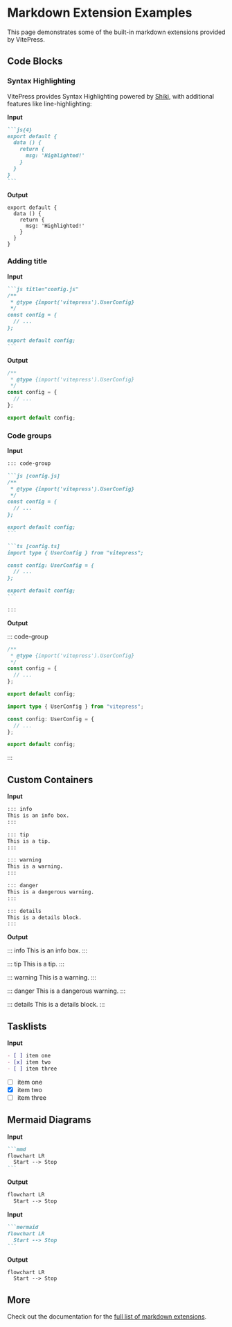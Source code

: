 # Markdown Extension Examples

This page demonstrates some of the built-in markdown extensions provided by VitePress.

## Code Blocks

### Syntax Highlighting

VitePress provides Syntax Highlighting powered by [Shiki](https://github.com/shikijs/shiki), with additional features like line-highlighting:

**Input**

````markdown
```js{4}
export default {
  data () {
    return {
      msg: 'Highlighted!'
    }
  }
}
```
````

**Output**

```js{4}
export default {
  data () {
    return {
      msg: 'Highlighted!'
    }
  }
}
```

### Adding title

**Input**

````markdown
```js title="config.js"
/**
 * @type {import('vitepress').UserConfig}
 */
const config = {
  // ...
};

export default config;
```
````

**Output**

```js title="config.js"
/**
 * @type {import('vitepress').UserConfig}
 */
const config = {
  // ...
};

export default config;
```

### Code groups

**Input**

````markdown
::: code-group

```js [config.js]
/**
 * @type {import('vitepress').UserConfig}
 */
const config = {
  // ...
};

export default config;
```

```ts [config.ts]
import type { UserConfig } from "vitepress";

const config: UserConfig = {
  // ...
};

export default config;
```

:::
````

**Output**

::: code-group

```js [config.js]
/**
 * @type {import('vitepress').UserConfig}
 */
const config = {
  // ...
};

export default config;
```

```ts [config.ts]
import type { UserConfig } from "vitepress";

const config: UserConfig = {
  // ...
};

export default config;
```

:::

## Custom Containers

**Input**

```markdown
::: info
This is an info box.
:::

::: tip
This is a tip.
:::

::: warning
This is a warning.
:::

::: danger
This is a dangerous warning.
:::

::: details
This is a details block.
:::
```

**Output**

::: info
This is an info box.
:::

::: tip
This is a tip.
:::

::: warning
This is a warning.
:::

::: danger
This is a dangerous warning.
:::

::: details
This is a details block.
:::

## Tasklists

**Input**

```markdown
- [ ] item one
- [x] item two
- [ ] item three
```

- [ ] item one
- [x] item two
- [ ] item three

## Mermaid Diagrams

**Input**

````markdown
```mmd
flowchart LR
  Start --> Stop
```
````

**Output**

```mmd
flowchart LR
  Start --> Stop
```

**Input**

````markdown
```mermaid
flowchart LR
  Start --> Stop
```
````

**Output**

```mermaid
flowchart LR
  Start --> Stop
```

## More

Check out the documentation for the [full list of markdown extensions](https://vitepress.dev/guide/markdown).
